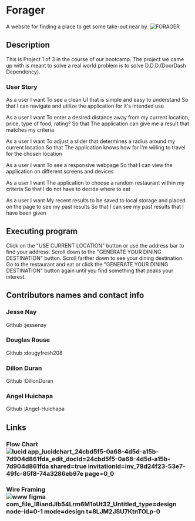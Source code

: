 # Forager

A website for finding a place to get some take-out near by.
![FORAGER](https://github.com/dougyfresh208/BWWC/assets/146030239/47d4698d-ad09-4631-8ffe-e0d0baf05442)
## Description
   This is Project 1 of 3 in the course of our bootcamp. The project we came up with is meant to solve a real world problem is to solve D.D.D.(DoorDash Dependency). 

### User Story
As a user I want
To see a clean UI that is simple and easy to understand
So that 
I can navigate and utilize the application for it's intended use

As a user I want
To enter a desired distance away from my current location, price, type of food, rating?
So that 
The application can give me a result that matches my criteria


As a user I want
To adjust a slider that determines a radius around my current location
So that
The application knows how far i'm willing to travel for the chosen location

As a user I want
To see a responsive webpage
So that
I can view the application on different screens and devices

As a user I want
The application to choose a random restaurant within my criteria
So that
I do not have to decide where to eat

As a user I want
My recent results to be saved to local storage and placed on the page to see my past results
So that
I can see my past results that I have been given
## Executing program
Click on the "USE CURRENT LOCATION" button or use the address bar to find your address.
Scroll down to the "GENERATE YOUR DINING DESTINATION" button.
Scroll farther down to see your dining destination.
Go to the restaurant and eat or click the "GENERATE YOUR DINING DESTINATION" button again until you find something that peaks your interest.

## Contributors names and contact info

### Jesse Nay
Github :jessenay
### Douglas Rouse
Github :dougyfresh208
### Dillon Duran
Github :DillonDuran
### Angel Huichapa
Github :Angel-Huichapa

## Links



### Flow Chart ![lucid app_lucidchart_24cbd5f5-0a68-4d5d-a15b-7d904d861fda_edit_docId=24cbd5f5-0a68-4d5d-a15b-7d904d861fda shared=true invitationId=inv_78d24f23-53e7-49fc-85f8-74a3286eb97e page=0_0](https://github.com/dougyfresh208/BWWC/assets/141958797/d715e457-0914-4c98-9e08-6f339abeaf23)

### Wire Framing ![www figma com_file_I8iandJlb54Lrm6M1oUt32_Untitled_type=design node-id=0-1 mode=design t=8LJM2JSU7KtnTOLp-0](https://github.com/dougyfresh208/BWWC/assets/141958797/5acafb90-d0d6-40f1-bed5-aae6d23b7c08)



